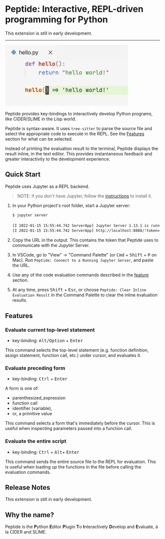 # Peptide: Interactive, REPL-driven programming for Python


This extension is still in early development.

---


<img src="assets/demo.png" width="400" alt="Inline REPL demonstration">

Peptide provides key-bindings to interactively develop Python programs, like
CIDER/SLIME in the Lisp world.

Peptide is syntax-aware. It uses `tree-sitter` to parse the source file and
select the appropriate code to execute in the REPL. See the [Features](#features)
section for what can be selected.

Instead of printing the evaluation result to the terminal, Peptide
displays the result inline, in the text editor. This provides instantaneous
feedback and greater interactivity to the development experience.

## Quick Start

Peptide uses Jupyter as a REPL backend. 

> NOTE: if you don't have Jupyter, follow the 
[instructions](https://jupyter.org/install) to install it.

1. In your Python project's root folder, start a Jupyter server:

    ```bash
    $ jupyter server

    [I 2022-01-15 15:55:44.742 ServerApp] Jupyter Server 1.13.1 is running at:
    [I 2022-01-15 15:55:44.742 ServerApp] http://localhost:8888/?token=baf72577cfb778a52d0317347c7863359a3facc17464f710
    ```

2. Copy the URL in the output. This contains the token that Peptide uses
to communicate with the Jupyter Server.

3. In VSCode, go to "View" -> "Command Palette" (or 
<kbd>Cmd</kbd> + <kbd>Shift</kbd> + <kbd>P</kbd> on Mac).
Run `Peptide: Connect to a Running Jupyter Server`,
and paste the URL.

4. Use any of the code evaluation commands described in the 
[feature](#feature) section.

5. At any time, press 
<kbd>Shift</kbd> + <kbd>Esc</kbd>, 
or choose `Peptide: Clear Inline Evaluation Result` in the
Command Palette to clear the inline evaluation results.

## Features

### Evaluate current top-level statement

* key-binding: <kbd>Alt/Option</kbd> + <kbd>Enter</kbd>

This command selects the top-level statement (e.g. function
definition, assign statement, function call, etc.) under 
cursor, and evaluates it.

### Evaluate preceding form

* key-binding: <kbd>Ctrl</kbd> + <kbd>Enter</kbd>

A form is one of:

* parenthesized_expression
* function call
* identifier (variable),
* or, a primitive value

This command selects a form that's immediately before the cursor.
This is useful when inspecting parameters passed into a function
call.

### Evaluate the entire script

* key-binding: <kbd>Ctrl</kbd> + <kbd>Alt</kbd>+ <kbd>Enter</kbd>

This command sends the entire source file to the REPL
for evaluation. This is useful when loading up the functions
in the file before calling the evaluation commands.

<!-- ## Known Issues -->

<!-- TODO -->


## Release Notes

This extension is still in early development.

## Why the name?

Peptide is the **P**ython **E**ditor **P**lugin **T**o **I**nteractively **D**evelop and **E**valuate, à la CIDER and SLIME.